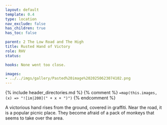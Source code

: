 ```yaml
---
layout: default
template: 0.4
type: location
nav_exclude: false
has_children: true
has_toc: false

parent: 2 The Low Road and The High
title: Rusted Hand of Victory
role: RHV
status: 

hooks: None went too close.

images: 
- ../../imgs/gallery/Pasted%20image%2020250623074102.png
---
```


{% include header_directories.md %}
{% comment %}
`=map(this.images, (x) => "![im|200](" + x + ")")`
{% endcomment %}

A victorious hand rises from the ground, covered in graffiti. Near
the road, it is a popular picnic place.
They become afraid of a pack of monkeys that seems to take over the area.

